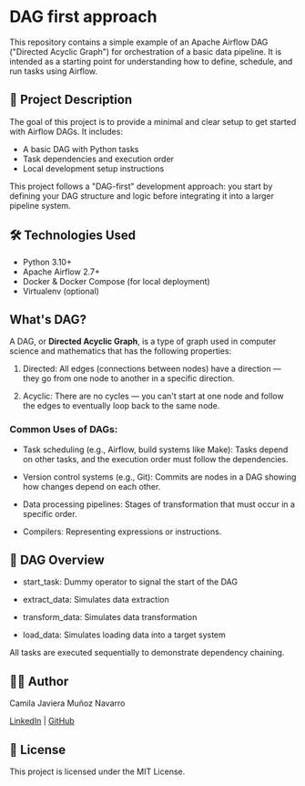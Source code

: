 # DAG first approach

This repository contains a simple example of an Apache Airflow DAG ("Directed Acyclic Graph") for orchestration of a basic data pipeline. It is intended as a starting point for understanding how to define, schedule, and run tasks using Airflow.

## 📌 Project Description

The goal of this project is to provide a minimal and clear setup to get started with Airflow DAGs. It includes:

- A basic DAG with Python tasks
- Task dependencies and execution order
- Local development setup instructions

This project follows a "DAG-first" development approach: you start by defining your DAG structure and logic before integrating it into a larger pipeline system.

## 🛠 Technologies Used

- Python 3.10+
- Apache Airflow 2.7+
- Docker & Docker Compose (for local deployment)
- Virtualenv (optional)

## What's DAG?

A DAG, or **Directed Acyclic Graph**, is a type of graph used in computer science and mathematics that has the following properties:

1. Directed: All edges (connections between nodes) have a direction — they go from one node to another in a specific direction.

2. Acyclic: There are no cycles — you can't start at one node and follow the edges to eventually loop back to the same node.

### Common Uses of DAGs:

- Task scheduling (e.g., Airflow, build systems like Make): Tasks depend on other tasks, and the execution order must follow the dependencies.

- Version control systems (e.g., Git): Commits are nodes in a DAG showing how changes depend on each other.

- Data processing pipelines: Stages of transformation that must occur in a specific order.

- Compilers: Representing expressions or instructions.

## 📅 DAG Overview

- start_task: Dummy operator to signal the start of the DAG

- extract_data: Simulates data extraction

- transform_data: Simulates data transformation

- load_data: Simulates loading data into a target system

All tasks are executed sequentially to demonstrate dependency chaining.

## 👩‍💻 Author

Camila Javiera Muñoz Navarro
<br>

[LinkedIn](https://www.linkedin.com/in/camilajmn/) | [GitHub](https://github.com/CamilaJaviera91)

## 📄 License

This project is licensed under the MIT License.